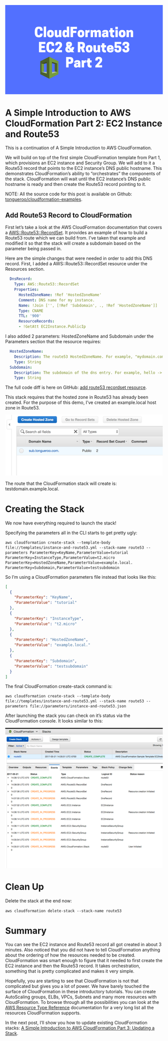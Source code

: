 ![part 1](images/part2.png)

# A Simple Introduction to AWS CloudFormation Part 2: EC2 Instance and Route53

This is a continuation of A Simple Introduction to AWS CloudFormation.

We will build on top of the first simple CloudFormation template from Part 1, which provisions an EC2 instance and Security Group. We will add to it a Route53 record that points to the EC2 instance’s DNS public hostname. This demonstrates CloudFormation’s ability to “orchestrates” the components of the stack. CloudFormation will wait until the EC2 instance’s DNS public hostname is ready and then create the Route53 record pointing to it.

NOTE: All the source code for this post is available on Github: [tongueroo/cloudformation-examples](https://github.com/tongueroo/cloudformation-examples).

## Add Route53 Record to CloudFormation

First let’s take a look at the AWS CloudFormation documentation that covers a [AWS::Route53::RecordSet](https://redirect.viglink.com/?format=go&jsonp=vglnk_157593226770913&key=0d3176c012db018d69225ad1c36210fa&libId=k3z14p150102jk33000DA3sgl3pb1jo48&subId=90a093a441eeed5ed87cea10819eb718&cuid=90a093a441eeed5ed87cea10819eb718&loc=https%3A%2F%2Fblog.boltops.com%2F2017%2F03%2F20%2Fa-simple-introduction-to-aws-cloudformation-part-2-ec2-instance-and-route53&v=1&out=http%3A%2F%2Fdocs.aws.amazon.com%2FAWSCloudFormation%2Flatest%2FUserGuide%2Faws-properties-route53-recordset.html%23cfn-route53-recordset-hostedzonename&title=A%20Simple%20Introduction%20to%20AWS%20CloudFormation%20Part%202%3A%20EC2%20Instance%20and%20Route53%20-%20BoltOps%20Blog&txt=AWS%3A%3ARoute53%3A%3ARecordSet). It provides an example of how to build a Route53 route which we can build from. I’ve taken that example and modified it so that the stack will create a subdomain based on the parameter being passed in.

Here are the simple changes that were needed in order to add this DNS record. First, I added a AWS::Route53::RecordSet resource under the Resources section.

```yaml
  DnsRecord:
    Type: AWS::Route53::RecordSet
    Properties:
      HostedZoneName: !Ref 'HostedZoneName'
      Comment: DNS name for my instance.
      Name: !Join ['', [!Ref 'Subdomain', ., !Ref 'HostedZoneName']]
      Type: CNAME
      TTL: '900'
      ResourceRecords:
      - !GetAtt EC2Instance.PublicIp
```

I also added 2 parameters: HostedZoneName and Subdomain under the Parameters section that the resource requires:

```yaml
  HostedZoneName:
    Description: The route53 HostedZoneName. For example, "mydomain.com."  Don't forget the period at the end.
    Type: String
  Subdomain:
    Description: The subdomain of the dns entry. For example, hello -> hello.mydomain.com, hello is the subdomain.
    Type: String
```

The full code diff is here on GitHub: [add route53 recordset resource](https://github.com/tongueroo/cloudformation-examples/commit/72759e2978240e306838c803db34b7b48d016afa).

This stack requires that the hosted zone in Route53 has already been created. For the purpose of this demo, I’ve created an example.local host zone in Route53.

![route53](images/route53.png)

The route that the CloudFormation stack will create is: testdomain.example.local.

# Creating the Stack

We now have everything required to launch the stack!

Specifying the parameters all in the CLI starts to get pretty ugly:

```shell
aws cloudformation create-stack --template-body file://templates/instance-and-route53.yml --stack-name route53 --parameters ParameterKey=KeyName,ParameterValue=tutorial ParameterKey=InstanceType,ParameterValue=t2.micro ParameterKey=HostedZoneName,ParameterValue=example.local. ParameterKey=Subdomain,ParameterValue=testsubdomain
```

So I’m using a CloudFormation parameters file instead that looks like this:

```json
[
  {
    "ParameterKey": "KeyName",
    "ParameterValue": "tutorial"
  },
  {
    "ParameterKey": "InstanceType",
    "ParameterValue": "t2.micro"
  },
  {
    "ParameterKey": "HostedZoneName",
    "ParameterValue": "example.local."
  },
  {
    "ParameterKey": "Subdomain",
    "ParameterValue": "testsubdomain"
  }
]
```

The final CloudFormation create-stack command is:

```shell
aws cloudformation create-stack --template-body file://templates/instance-and-route53.yml --stack-name route53 --parameters file://parameters/instance-and-route53.json
```

After launching the stack you can check on it’s status via the CloudFormation console. It looks similar to this:

![cloudformation stack](images/cloudformationStack.png)

# Clean Up

Delete the stack at the end now:

```aws cloudformation delete-stack --stack-name route53```

# Summary

You can see the EC2 instance and Route53 record all got created in about 3 minutes. Also noticed that you did not have to tell CloudFormation anything about the ordering of how the resources needed to be created. CloudFormation was smart enough to figure that it needed to first create the EC2 instance and then the Route53 record. It takes orchestration, something that is pretty complicated and makes it very simple.

Hopefully, you are starting to see that CloudFormation is not that complicated but gives you a lot of power. We have barely touched the surface of CloudFormation in these introductory tutorials. You can create AutoScaling groups, ELBs, VPCs, Subnets and many more resources with CloudFormation. To browse through all the possibilities you can look at the [AWS Resource Type Reference](https://redirect.viglink.com/?format=go&jsonp=vglnk_157610277170511&key=0d3176c012db018d69225ad1c36210fa&libId=k41utsjc0102jk33000DA1740ouu87x9bb&subId=90a093a441eeed5ed87cea10819eb718&cuid=90a093a441eeed5ed87cea10819eb718&loc=https%3A%2F%2Fblog.boltops.com%2F2017%2F03%2F20%2Fa-simple-introduction-to-aws-cloudformation-part-2-ec2-instance-and-route53&v=1&out=http%3A%2F%2Fdocs.aws.amazon.com%2FAWSCloudFormation%2Flatest%2FUserGuide%2Faws-template-resource-type-ref.html&title=A%20Simple%20Introduction%20to%20AWS%20CloudFormation%20Part%202%3A%20EC2%20Instance%20and%20Route53%20-%20BoltOps%20Blog&txt=AWS%20Resource%20Type%20Reference) documentation for a very long list all the resources CloudFormation supports.

In the next post, I’ll show you how to update existing CloudFormation stacks: [A Simple Introduction to AWS CloudFormation Part 3: Updating a Stack](https://blog.boltops.com/2017/03/24/a-simple-introduction-to-aws-cloudformation-part-3-updating-a-stack).
